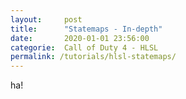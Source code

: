 ```yaml
---
layout:     post
title:      "Statemaps - In-depth"
date:       2020-01-01 23:56:00
categorie:  Call of Duty 4 - HLSL
permalink: /tutorials/hlsl-statemaps/
---
```


ha!